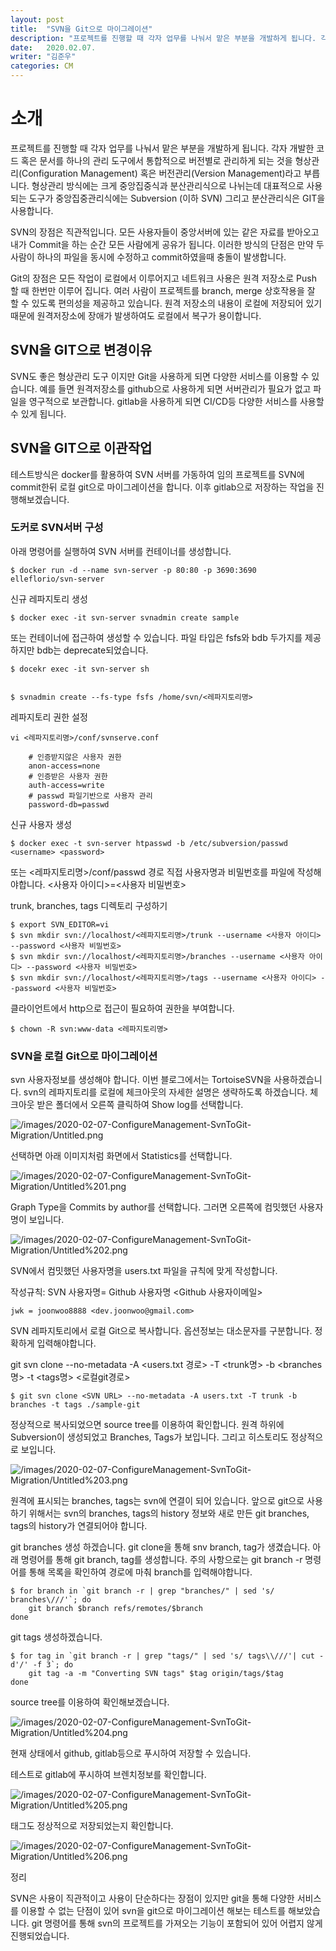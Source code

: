 ```yaml
---
layout: post
title:  "SVN을 Git으로 마이그레이션"
description: "프로젝트를 진행할 때 각자 업무를 나눠서 맡은 부분을 개발하게 됩니다. 각자 개발한 코드 혹은 문서를 하나의 관리 도구에서 통합적으로 버전별로 관리하게 되는 것을 형상관리(Configuration Management) 혹은 버전관리(Version Management)라고 부릅니다. 형상관리 방식에는 크게 중앙집중식과 분산관리식으로 나뉘는데 대표적으로 사용되는  도구가 중앙집중관리식에는 Subversion (이하 SVN) 그리고 분산관리식은 GIT을 사용합니다.   "
date:   2020.02.07.
writer: "김준우"
categories: CM
---
```

# 소개

프로젝트를 진행할 때 각자 업무를 나눠서 맡은 부분을 개발하게 됩니다. 각자 개발한 코드 혹은 문서를 하나의 관리 도구에서 통합적으로 버전별로 관리하게 되는 것을 형상관리(Configuration Management) 혹은 버전관리(Version Management)라고 부릅니다. 형상관리 방식에는 크게 중앙집중식과 분산관리식으로 나뉘는데 대표적으로 사용되는  도구가 중앙집중관리식에는 Subversion (이하 SVN) 그리고 분산관리식은 GIT을 사용합니다.   

SVN의 장점은 직관적입니다. 모든 사용자들이 중앙서버에 있는 같은 자료를 받아오고 내가 Commit을 하는 순간 모든 사람에게 공유가 됩니다. 이러한 방식의 단점은 만약 두 사람이 하나의 파일을 동시에 수정하고 commit하였을때 충돌이 발생합니다. 

Git의 장점은 모든 작업이 로컬에서 이루어지고 네트워크 사용은 원격 저장소로 Push 할 때 한번만 이루어 집니다. 여러 사람이 프로젝트를 branch, merge 상호작용을 잘 할 수 있도록 편의성을 제공하고 있습니다. 원격 저장소의 내용이 로컬에 저장되어 있기 때문에 원격저장소에 장애가 발생하여도 로컬에서 복구가 용이합니다.


## SVN을 GIT으로 변경이유

SVN도 좋은 형상관리 도구 이지만 Git을 사용하게 되면 다양한 서비스를 이용할 수 있습니다. 예를 들면 원격저장소를 github으로 사용하게 되면 서버관리가 필요가 없고 파일을 영구적으로 보관합니다. gitlab을 사용하게 되면 CI/CD등 다양한 서비스를 사용할 수 있게 됩니다.

## SVN을 GIT으로 이관작업

테스트방식은 docker를 활용하여 SVN 서버를 가동하여 임의 프로젝트를 SVN에 commit한뒤 로컬 git으로 마이그레이션을 합니다. 이후 gitlab으로 저장하는 작업을 진행해보겠습니다.


### 도커로 SVN서버 구성
아래 명령어를 실행하여 SVN 서버를 컨테이너를 생성합니다.
```
$ docker run -d --name svn-server -p 80:80 -p 3690:3690 elleflorio/svn-server
```


신규 레파지토리 생성
```
$ docker exec -it svn-server svnadmin create sample
```

또는 컨테이너에 접근하여 생성할 수 있습니다. 파일 타입은 fsfs와 bdb 두가지를 제공하지만 bdb는 deprecate되었습니다. 

```
$ docekr exec -it svn-server sh 


$ svnadmin create --fs-type fsfs /home/svn/<레파지토리명>
```
    

레파지토리 권한 설정

```
vi <레파지토리명>/conf/svnserve.conf

    # 인증받지않은 사용자 권한
    anon-access=none
    # 인증받은 사용자 권한
    auth-access=write
    # passwd 파일기반으로 사용자 관리
    password-db=passwd
```


신규 사용자 생성
```
$ docker exec -t svn-server htpasswd -b /etc/subversion/passwd <username> <password>
```

또는 <레파지토리명>/conf/passwd 경로 직접 사용자명과 비밀번호를 파일에 작성해야합니다.
<사용자 아이디>=<사용자 비밀번호>

trunk, branches, tags 디렉토리 구성하기

```
$ export SVN_EDITOR=vi
$ svn mkdir svn://localhost/<레파지토리명>/trunk --username <사용자 아이디> --password <사용자 비밀번호>
$ svn mkdir svn://localhost/<레파지토리명>/branches --username <사용자 아이디> --password <사용자 비밀번호>
$ svn mkdir svn://localhost/<레파지토리명>/tags --username <사용자 아이디> --password <사용자 비밀번호>
```


클라이언트에서 http으로 접근이 필요하여 권한을 부여합니다.

```
$ chown -R svn:www-data <레파지토리명>
```

### SVN을 로컬 Git으로 마이그레이션

svn 사용자정보를 생성해야 합니다. 이번 블로그에서는 TortoiseSVN을 사용하겠습니다. svn의 레파지토리를 로컬에 체크아웃의 자세한 설명은 생략하도록 하겠습니다. 체크아웃 받은 폴더에서 오른쪽 클릭하여 Show log를 선택합니다.

![/images/2020-02-07-ConfigureManagement-SvnToGit-Migration/Untitled.png](/images/2020-02-07-ConfigureManagement-SvnToGit-Migration/Untitled.png)

선택하면 아래 이미지처럼 화면에서 Statistics를 선택합니다.

![/images/2020-02-07-ConfigureManagement-SvnToGit-Migration/Untitled%201.png](/images/2020-02-07-ConfigureManagement-SvnToGit-Migration/Untitled%201.png)

Graph Type을 Commits by author를 선택합니다. 그러면 오른쪽에 컴밋했던 사용자명이 보입니다. 

![/images/2020-02-07-ConfigureManagement-SvnToGit-Migration/Untitled%202.png](/images/2020-02-07-ConfigureManagement-SvnToGit-Migration/Untitled%202.png)

SVN에서 컴밋했던 사용자명을 users.txt 파일을 규칙에 맞게 작성합니다.

작성규칙: SVN 사용자명= Github 사용자명 <Github 사용자이메일>

```
jwk = joonwoo8888 <dev.joonwoo@gmail.com>
```

SVN 레파지토리에서 로컬 Git으로 복사합니다. 옵션정보는 대소문자를 구분합니다. 정확하게 입력해야합니다.

git svn clone <SVN URL> --no-metadata -A <users.txt 경로> -T <trunk명> -b <branches명> -t <tags명> <로컬git경로>

```
$ git svn clone <SVN URL> --no-metadata -A users.txt -T trunk -b branches -t tags ./sample-git
```
    

정상적으로 복사되었으면 source tree를 이용하여 확인합니다. 원격 하위에 Subversion이 생성되었고 Branches, Tags가 보입니다. 그리고 히스토리도 정상적으로 보입니다.

![/images/2020-02-07-ConfigureManagement-SvnToGit-Migration/Untitled%203.png](/images/2020-02-07-ConfigureManagement-SvnToGit-Migration/Untitled%203.png)

원격에 표시되는 branches, tags는 svn에 연결이 되어 있습니다. 앞으로 git으로 사용하기 위해서는 svn의 branches, tags의 history 정보와 새로 만든 git branches, tags의 history가 연결되어야 합니다.

git branches 생성 하겠습니다. git clone을 통해 snv branch, tag가 생겼습니다. 아래 명령어를 통해 git branch, tag를 생성합니다. 주의 사항으로는 git branch -r 명령어를 통해 목록을 확인하여 경로에 마춰 branch를 입력해야합니다.
```
$ for branch in `git branch -r | grep "branches/" | sed 's/ branches\///'`; do
    git branch $branch refs/remotes/$branch
done
```
    

git tags 생성하겠습니다.

```
$ for tag in `git branch -r | grep "tags/" | sed 's/ tags\\///'| cut -d'/' -f 3`; do
    git tag -a -m "Converting SVN tags" $tag origin/tags/$tag
done
```


source tree를 이용하여 확인해보겠습니다.

![/images/2020-02-07-ConfigureManagement-SvnToGit-Migration/Untitled%204.png](/images/2020-02-07-ConfigureManagement-SvnToGit-Migration/Untitled%204.png)

현재 상태에서 github, gitlab등으로 푸시하여 저장할 수 있습니다.

테스트로 gitlab에 푸시하여 브렌치정보를 확인합니다.

![/images/2020-02-07-ConfigureManagement-SvnToGit-Migration/Untitled%205.png](/images/2020-02-07-ConfigureManagement-SvnToGit-Migration/Untitled%205.png)

태그도 정상적으로 저장되었는지 확인합니다.

![/images/2020-02-07-ConfigureManagement-SvnToGit-Migration/Untitled%206.png](/images/2020-02-07-ConfigureManagement-SvnToGit-Migration/Untitled%206.png)


정리

SVN은 사용이 직관적이고 사용이 단순하다는 장점이 있지만 git을 통해 다양한 서비스를 이용할 수 없는 단점이 있어 svn을 git으로 마이그레이션 해보는 테스트를 해보았습니다. git 명령어를 통해 svn의 프로젝트를 가져오는 기능이 포함되어 있어  어렵지 않게 진행되었습니다.
